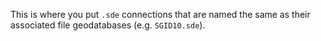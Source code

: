 This is where you put `.sde` connections that are named the same as their associated file geodatabases (e.g. `SGID10.sde`).